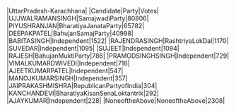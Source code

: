  
|UttarPradesh-Karachhana|
|Candidate|Party|Votes|
|UJJWALRAMANSINGH|SamajwadiParty|80806|
|PIYUSHRANJAN|BharatiyaJanataParty|65782|
|DEEPAKPATEL|BahujanSamajParty|40998|
|BABITASINGH|Independent|1522|
|RAJENDRASINGH|RashtriyaLokDal|1170|
|SUVEDAR|Independent|1095|
|SUJEET|Independent|1094|
|RAJESH|BahujanMuktiParty|786|
|PRAMODSINGHSINGH|Independent|729|
|VIMALKUMARDWIVEDI|Independent|716|
|AJEETKUMARPATEL|Independent|547|
|MANOJKUMARSINGH|Independent|357|
|JAIPRAKASHMISHRA|RepublicanPartyofIndia|304|
|KANCHANDEVI|BharatiyaKisanSenaLoktantrik|292|
|AJAYKUMAR|Independent|228|
|NoneoftheAbove|NoneoftheAbove|2308|
